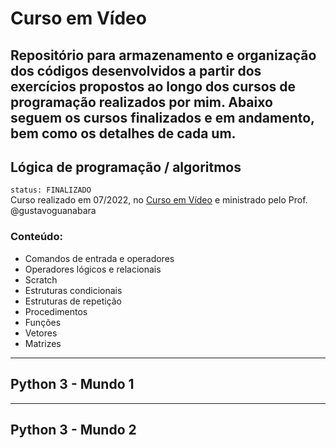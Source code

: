 # Curso em Vídeo  

 Repositório para armazenamento e organização dos códigos desenvolvidos a partir dos exercícios propostos ao longo dos cursos de programação realizados por mim. Abaixo seguem os cursos finalizados e em andamento, bem como os detalhes de cada um.  
---

## Lógica de programação / algoritmos
`status: FINALIZADO`  
Curso realizado em 07/2022, no [Curso em Vídeo](https://www.cursoemvideo.com/) e ministrado pelo Prof. @gustavoguanabara  
### Conteúdo:
* Comandos de entrada e operadores
* Operadores lógicos e relacionais
* Scratch
* Estruturas condicionais
* Estruturas de repetição
* Procedimentos
* Funções
* Vetores
* Matrizes

---
## Python 3 - Mundo 1
 
 
---
## Python 3 - Mundo 2
